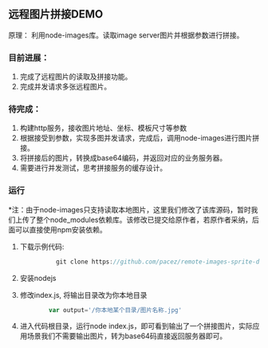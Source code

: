 远程图片拼接DEMO
----------------

原理： 利用node-images库。读取image server图片并根据参数进行拼接。

### 目前进展：

1.	完成了远程图片的读取及拼接功能。
2.	完成并发请求多张远程图片。

### 待完成：

1.	构建http服务，接收图片地址、坐标、模板尺寸等参数
2.	根据接受到参数，实现多图并发请求，完成后，调用node-images进行图片拼接。
3.	将拼接后的图片，转换成base64编码，并返回对应的业务服务器。
4.	需要进行并发测试，思考拼接服务的缓存设计。

### 运行

\*注：由于node-images只支持读取本地图片，这里我们修改了该库源码，暂时我们上传了整个node_modules依赖库。该修改已提交给原作者，若原作者采纳，后面可以直接使用npm安装依赖。

1.	下载示例代码:

	```javascript
	          git clone https://github.com/pacez/remote-images-sprite-demo.git
	```

2.	安装nodejs

3.	修改index.js, 将输出目录改为你本地目录

	```javascript
	        var output='/你本地某个目录/图片名称.jpg'
	```

4.	进入代码根目录，运行node index.js，即可看到输出了一个拼接图片，实际应用场景我们不需要输出图片，转为base64码直接返回服务器即可。
